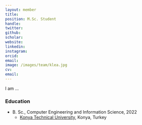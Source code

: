 ```yaml
---
layout: member
title: 
position: M.Sc. Student
handle: 
twitter:
github: 
scholar: 
website: 
linkedin: 
instagram:
orcid: 
email: 
image: /images/team/klea.jpg
cv: 
email: 
---
```


I am ...

### Education

- B. Sc., Computer Engineering and Information Science, 2022
  - [Konya Technical University](https://www.ktun.edu.tr/en/Birim/Hakkimizda?brm=7mL9IUtl9lsvYJ1yQpEWVw%3D%3D), Konya, Turkey


